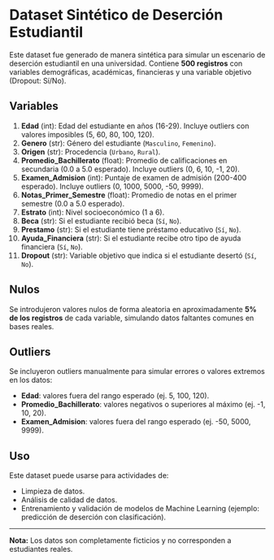# Dataset Sintético de Deserción Estudiantil

Este dataset fue generado de manera sintética para simular un escenario de deserción estudiantil en una universidad. 
Contiene **500 registros** con variables demográficas, académicas, financieras y una variable objetivo (Dropout: Sí/No).

## Variables

1. **Edad** (int): Edad del estudiante en años (16-29). Incluye outliers con valores imposibles (5, 60, 80, 100, 120).
2. **Genero** (str): Género del estudiante (`Masculino`, `Femenino`).
3. **Origen** (str): Procedencia (`Urbano`, `Rural`).
4. **Promedio_Bachillerato** (float): Promedio de calificaciones en secundaria (0.0 a 5.0 esperado). Incluye outliers (0, 6, 10, -1, 20).
5. **Examen_Admision** (int): Puntaje de examen de admisión (200-400 esperado). Incluye outliers (0, 1000, 5000, -50, 9999).
6. **Notas_Primer_Semestre** (float): Promedio de notas en el primer semestre (0.0 a 5.0 esperado).
7. **Estrato** (int): Nivel socioeconómico (1 a 6).
8. **Beca** (str): Si el estudiante recibió beca (`Sí`, `No`).
9. **Prestamo** (str): Si el estudiante tiene préstamo educativo (`Sí`, `No`).
10. **Ayuda_Financiera** (str): Si el estudiante recibe otro tipo de ayuda financiera (`Sí`, `No`).
11. **Dropout** (str): Variable objetivo que indica si el estudiante desertó (`Sí`, `No`).

## Nulos
Se introdujeron valores nulos de forma aleatoria en aproximadamente **5% de los registros** de cada variable, simulando datos faltantes comunes en bases reales.

## Outliers
Se incluyeron outliers manualmente para simular errores o valores extremos en los datos:
- **Edad**: valores fuera del rango esperado (ej. 5, 100, 120).
- **Promedio_Bachillerato**: valores negativos o superiores al máximo (ej. -1, 10, 20).
- **Examen_Admision**: valores fuera del rango esperado (ej. -50, 5000, 9999).

## Uso
Este dataset puede usarse para actividades de:
- Limpieza de datos.
- Análisis de calidad de datos.
- Entrenamiento y validación de modelos de Machine Learning (ejemplo: predicción de deserción con clasificación).

---

**Nota:** Los datos son completamente ficticios y no corresponden a estudiantes reales.
